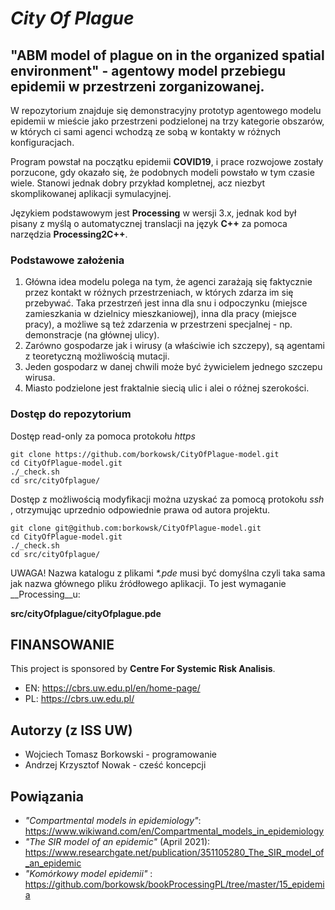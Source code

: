 # _City Of Plague_

## "ABM model of plague on in the organized spatial environment" - agentowy model przebiegu epidemii w przestrzeni zorganizowanej.

W repozytorium znajduje się demonstracyjny prototyp agentowego modelu epidemii w mieście jako przestrzeni 
podzielonej na trzy kategorie obszarów, w których ci sami agenci wchodzą ze sobą w kontakty w różnych konfiguracjach.

Program powstał na początku epidemii __COVID19__, i prace rozwojowe zostały porzucone, gdy okazało się, 
że podobnych modeli powstało w tym czasie wiele.  Stanowi jednak dobry przykład kompletnej, acz niezbyt 
skomplikowanej aplikacji symulacyjnej.

Językiem podstawowym jest __Processing__ w wersji 3.x, jednak kod był pisany z myślą o automatycznej 
translacji na język __C++__ za pomoca narzędzia __Processing2C++__.

### Podstawowe założenia

1) Główna idea modelu polega na tym, że agenci zarażają się faktycznie przez kontakt 
   w różnych przestrzeniach, w których zdarza im się przebywać. 
   Taka przestrzeń jest inna dla snu i odpoczynku (miejsce zamieszkania w dzielnicy
   mieszkaniowej), inna dla pracy (miejsce pracy), a możliwe są też zdarzenia w 
   przestrzeni specjalnej - np. demonstracje (na głównej ulicy).
2) Zarówno gospodarze jak i wirusy (a właściwie ich szczepy), są agentami z teoretyczną możliwością mutacji.
3) Jeden gospodarz w danej chwili może być żywicielem jednego szczepu wirusa.
4) Miasto podzielone jest fraktalnie siecią ulic i alei o różnej szerokości.

### Dostęp do repozytorium 

Dostęp read-only za pomoca protokołu _https_

```
git clone https://github.com/borkowsk/CityOfPlague-model.git
cd CityOfPlague-model.git
./_check.sh
cd src/cityOfplague/
```

Dostęp z możliwością modyfikacji można uzyskać za pomocą protokołu _ssh_ , otrzymując uprzednio odpowiednie prawa 
od autora projektu.

```
git clone git@github.com:borkowsk/CityOfPlague-model.git
cd CityOfPlague-model.git
./_check.sh
cd src/cityOfplague/
```

UWAGA! Nazwa katalogu z plikami _*.pde_ musi być domyślna czyli taka sama jak 
nazwa głównego pliku źródłowego aplikacji. To jest wymaganie __Processing__u:

**src/cityOfplague/cityOfplague.pde**


## FINANSOWANIE

This project is sponsored by __Centre For Systemic Risk Analisis__. 

* EN: https://cbrs.uw.edu.pl/en/home-page/
* PL: https://cbrs.uw.edu.pl/

## Autorzy (z __ISS UW__)

* Wojciech Tomasz Borkowski - programowanie
* Andrzej Krzysztof Nowak - cześć koncepcji

## Powiązania

* _"Compartmental models in epidemiology"_: https://www.wikiwand.com/en/Compartmental_models_in_epidemiology
* _"The SIR model of an epidemic"_ (April 2021): https://www.researchgate.net/publication/351105280_The_SIR_model_of_an_epidemic
* _"Komórkowy model epidemii"_ : https://github.com/borkowsk/bookProcessingPL/tree/master/15_epidemia
  





